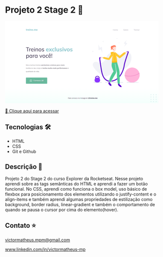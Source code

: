 # Projeto 2 Stage 2 🚀 

![preview](./.github/preview.png)

[🔗 Clique aqui para acessar](https://victorm-mp.github.io/Projeto2-Stage2/)

## Tecnologias 🛠
- HTML
- CSS
- Git e Github

## Descrição 📖
Projeto 2 do Stage 2 do curso Explorer da Rocketseat. Nesse projeto aprendi sobre as tags semânticas do HTML e aprendi a fazer um botão funcional. No CSS, aprendi como funciona o box model, uso básico de flexbox para posicionamento dos elementos utilizando o justify-content e o align-items e também aprendi algumas propriedades de estilização como background, border radius, linear-gradient e também o comportamento de quando se pausa o cursor por cima do elemento(hover).  

## Contato ⭐
victormatheus.mpm@gmail.com

www.linkedin.com/in/victormatheus-mp

 
